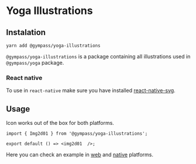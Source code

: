 # Yoga Illustrations

## Instalation

```
yarn add @gympass/yoga-illustrations
```

`@gympass/yoga-illustrations` is a package containing all illustrations used in `@gympass/yoga` package.

### React native

To use in `react-native` make sure you have installed [react-native-svg](https://github.com/react-native-community/react-native-svg).

## Usage

Icon works out of the box for both platforms.

```
import { Img2d01 } from '@gympass/yoga-illustrations';

export default () => <img2d01  />;
```

Here you can check an example in [web](https://gympass.github.io/yoga/components/illustrations#web) and [native](https://gympass.github.io/yoga/components/illustrations#native) platforms.
